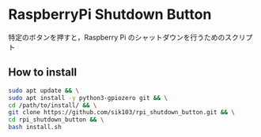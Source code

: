 # RaspberryPi Shutdown Button

特定のボタンを押すと，Raspberry Pi のシャットダウンを行うためのスクリプト

## How to install

```bash
sudo apt update && \
sudo apt install -y python3-gpiozero git && \
cd /path/to/install/ && \
git clone https://github.com/sik103/rpi_shutdown_button.git && \
cd rpi_shutdown_button && \
bash install.sh
```
